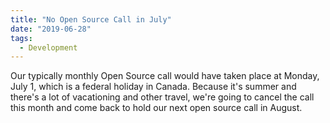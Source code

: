 ```yaml
---
title: "No Open Source Call in July"
date: "2019-06-28"
tags: 
  - Development
---
```


Our typically monthly Open Source call would have taken place at Monday, July 1, which is a federal holiday in Canada. Because it's summer and there's a lot of vacationing and other travel, we're going to cancel the call this month and come back to hold our next open source call in August.

